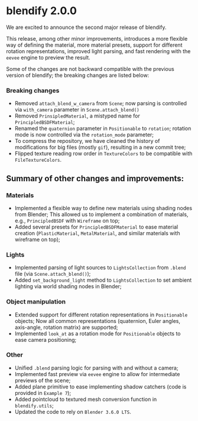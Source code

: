 # blendify 2.0.0
We are excited to announce the second major release of blendify.

This release, among other minor improvements, introduces a more flexible way of defining the material, more material presets, support for different rotation representations, improved light parsing, and fast rendering with the `eevee` engine to preview the result.

Some of the changes are not backward compatible with the previous version of blendify; the breaking changes are listed below:

### Breaking changes
- Removed `attach_blend_w_camera` from `Scene`;
now parsing is controlled via `with_camera` parameter in `Scene.attach_blend()`
- Removed `PrinsipledMaterial`, a mistyped name for `PrincipledBSDFMaterial`;
- Renamed the `quaternion` parameter in `Positionable` to `rotation`;
rotation mode is now controlled via the `rotation_mode` parameter;
- To compress the repository, we have cleaned the history of modifications for big files (mostly `gif`), resulting in a new commit tree;
- Flipped texture reading row order in `TextureColors` to be compatible with `FileTextureColors`.

## Summary of other changes and improvements:

### Materials
- Implemented a flexible way to define new materials using shading nodes from Blender;
This allowed us to implement a combination of materials, e.g., `PrincipledBSDF` with `Wireframe` on top;
- Added several presets for `PrincipledBSDFMaterial` to ease material creation (`PlasticMaterial`, `MetalMaterial`, and similar materials with wireframe on top);

### Lights
- Implemented parsing of light sources to `LightsCollection` from `.blend` file (via `Scene.attach_blend()`);
- Added `set_background_light` method to `LightsCollection` to set ambient lighting via world shading nodes in Blender;

### Object manipulation
- Extended support for different rotation representations in `Positionable` objects;
Now all common representations (quaternion, Euler angles, axis-angle, rotation matrix) are supported;
- Implemented `look_at` as a rotation mode for `Positionable` objects to ease camera positioning;

### Other
- Unified `.blend` parsing logic for parsing with and without a camera;
- Implemented fast preview via `eevee` engine to allow for intermediate previews of the scene;
- Added plane primitive to ease implementing shadow catchers (code is provided in `Example 7`);
- Added pointcloud to textured mesh conversion function in `blendify.utils`;
- Updated the code to rely on `Blender 3.6.0 LTS`.